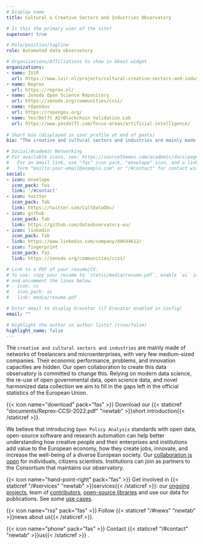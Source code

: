 ```yaml
---
# Display name
title: Cultural & Creative Sectors and Industries Observatory

# Is this the primary user of the site?
superuser: true

# Role/position/tagline
role: Automated data observatory

# Organizations/Affiliations to show in About widget
organizations:
- name: IViR
  url: https://www.ivir.nl/projects/cultural-creative-sectors-and-industries-data-observatory/
- name: Reprex
  url: https://reprex.nl/
- name: Zenodo Open Science Repository
  url: https://zenodo.org/communities/ccsi/
- name: rOpenGov
  url: https://ropengov.org/
- name: Yes!Delft AI+Blockchain Validation Lab
  url: https://www.yesdelft.com/focus-areas/artificial-intelligence/
  
# Short bio (displayed in user profile at end of posts)
bio: "The creative and cultural sectors and industries are mainly made of networks of freelancers and microenterprises, with very few medium-sized companies. Their economic performance, problems, and innovation capacities are hidden. Our open collaboration to create this data observatory is committed to change this."

# Social/Academic Networking
# For available icons, see: https://sourcethemes.com/academic/docs/page-builder/#icons
#   For an email link, use "fas" icon pack, "envelope" icon, and a link in the
#   form "mailto:your-email@example.com" or "/#contact" for contact widget.
social:
- icon: envelope
  icon_pack: fas
  link: '/#contact'
- icon: twitter
  icon_pack: fab
  link: https://twitter.com/CultDataObs/
- icon: github
  icon_pack: fab
  link: https://github.com/dataobservatory-eu/
- icon: linkedin
  icon_pack: fab
  link: https://www.linkedin.com/company/80644612/
- icon: fingerprint
  icon_pack: fas
  link: https://zenodo.org/communities/ccsi/

# Link to a PDF of your resume/CV.
# To use: copy your resume to `static/media/resume.pdf`, enable `ai` icons in `params.toml`, 
# and uncomment the lines below.
# - icon: cv
#   icon_pack: ai
#   link: media/resume.pdf

# Enter email to display Gravatar (if Gravatar enabled in Config)
email: ""

# Highlight the author in author lists? (true/false)
highlight_name: false
---
```


The `creative and cultural sectors and industries` are mainly made of networks of freelancers and microenterprises, with very few medium-sized companies.  Their economic performance, problems, and innovation capacities are hidden. Our open collaboration to create this data observatory is committed to change this. Relying on modern data science, the re-use of open governmental data, open science data, and novel harmonized data collection we aim to fill in the gaps left in the official statistics of the European Union.

{{< icon name="download" pack="fas" >}} Download our {{< staticref "documents/Reprex-CCSI-2022.pdf" "newtab" >}}short introduction{{< /staticref >}}.

We believe that introducing `Open Policy Analysis` standards with open data, open-source software and research automation can help better understanding how 
creative people and their enterprises and institutions add value to the European economy, how they create jobs, innovate, and increase the well-being of a diverse European society. Our [collaboration is open](/#contributors) for individuals, citizens scientists. Institutions can join as partners to the Consortium that maintains our observatory.

{{< icon name="hand-point-right" pack="fas" >}} Get involved in {{< staticref  "/#services" "newtab"  >}}services{{< /staticref >}}: our [ongoing projects](/#projects), team of [contributors](/#contributors), [open-source libraries](/#software) and use our data for publications. See some [use cases](/#featured).

{{< icon name="rss" pack="fas" >}} Follow {{< staticref "/#news" "newtab" >}}news about us{{< /staticref >}}.

{{< icon name="phone" pack="fas" >}} Contact {{< staticref "/#contact" "newtab" >}}us{{< /staticref >}} .
